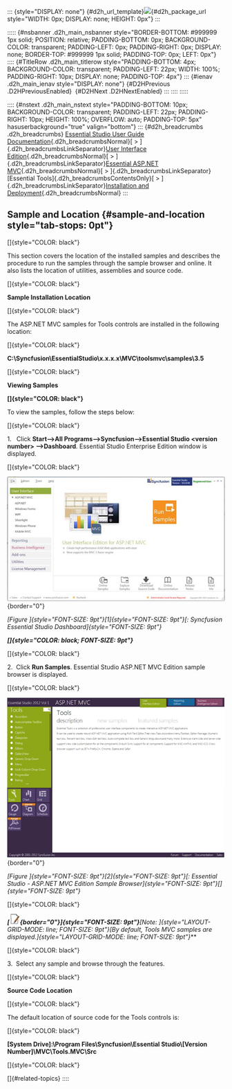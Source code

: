 ::: {style="DISPLAY: none"}
[](ms-xhelp:///?Id=d2h_url_template){#d2h_url_template}![](!package_url!){#d2h_package_url style="WIDTH: 0px; DISPLAY: none; HEIGHT: 0px"}
:::

::::: {#nsbanner .d2h_main_nsbanner style="BORDER-BOTTOM: #999999 1px solid; POSITION: relative; PADDING-BOTTOM: 0px; BACKGROUND-COLOR: transparent; PADDING-LEFT: 0px; PADDING-RIGHT: 0px; DISPLAY: none; BORDER-TOP: #999999 1px solid; PADDING-TOP: 0px; LEFT: 0px"}
:::: {#TitleRow .d2h_main_titlerow style="PADDING-BOTTOM: 4px; BACKGROUND-COLOR: transparent; PADDING-LEFT: 22px; WIDTH: 100%; PADDING-RIGHT: 10px; DISPLAY: none; PADDING-TOP: 4px"}
::: {#ienav .d2h_main_ienav style="DISPLAY: none"}
[](ms-xhelp:///?Id=8870cf9f-be0f-4faa-8110-fc4dd58a79b8){#D2HPrevious .D2HPreviousEnabled}  [](ms-xhelp:///?Id=0f9b05f6-f36d-48a5-8581-0888005aad4e){#D2HNext .D2HNextEnabled}
:::
::::
:::::

:::: {#nstext .d2h_main_nstext style="PADDING-BOTTOM: 10px; BACKGROUND-COLOR: transparent; PADDING-LEFT: 22px; PADDING-RIGHT: 10px; HEIGHT: 100%; OVERFLOW: auto; PADDING-TOP: 5px" hasuserbackground="true" valign="bottom"}
::: {#d2h_breadcrumbs .d2h_breadcrumbs}
[Essential Studio User Guide Documentation](ms-xhelp:///?Id=12457748-09e3-4d74-a240-8e049cedf030){.d2h_breadcrumbsNormal}[ \> ]{.d2h_breadcrumbsLinkSeparator}[User Interface Edition](ms-xhelp:///?Id=c29296b7-531c-413b-a0ec-488ca1f7f669){.d2h_breadcrumbsNormal}[ \> ]{.d2h_breadcrumbsLinkSeparator}[Essential ASP.NET MVC](ms-xhelp:///?Id=4b14e7d1-65c4-4f67-b1aa-2c37709905a5){.d2h_breadcrumbsNormal}[ \> ]{.d2h_breadcrumbsLinkSeparator}[Essential Tools]{.d2h_breadcrumbsContentsOnly}[ \> ]{.d2h_breadcrumbsLinkSeparator}[Installation and Deployment](ms-xhelp:///?Id=cd89e30d-2315-407f-8b24-e1aa09c0d493){.d2h_breadcrumbsNormal}
:::

## Sample and Location {#sample-and-location style="tab-stops: 0pt"}

[]{style="COLOR: black"} 

This section covers the location of the installed samples and describes the procedure to run the samples through the sample browser and online. It also lists the location of utilities, assemblies and source code.

[]{style="COLOR: black"} 

**Sample Installation Location**

[]{style="COLOR: black"} 

The ASP.NET MVC samples for Tools controls are installed in the following location:

[]{style="COLOR: black"} 

**C:\\Syncfusion\\EssentialStudio\\x.x.x.x\\MVC\\toolsmvc\\samples\\3.5**

[]{style="COLOR: black"} 

**Viewing Samples**

**[]{style="COLOR: black"}** 

To view the samples, follow the steps below:

[]{style="COLOR: black"} 

1.   Click **Start\--\>All Programs\--\>Syncfusion\--\>Essential Studio \<version number\> \--\>Dashboard**. Essential Studio Enterprise Edition window is displayed.

[]{style="COLOR: black"} 

![Description: D:\\Diana\\2012\\2012_Vol 1\\Dashboard Screenshots\\MVC.png](ImagesExt/image56_6.jpg){border="0"}

*[Figure ]{style="FONT-SIZE: 9pt"}[1]{style="FONT-SIZE: 9pt"}[: Syncfusion Essential Studio Dashboard]{style="FONT-SIZE: 9pt"}*

***[]{style="COLOR: black; FONT-SIZE: 9pt"}*** 

[]{style="COLOR: black"} 

2.  Click **Run Samples**. Essential Studio ASP.NET MVC Edition sample browser is displayed.

[]{style="COLOR: black"} 

![Description: D:\\Diana\\2012\\2012_Vol 1\\Dashboard Screenshots\\Tools.png](ImagesExt/image56_7.png){border="0"}

*[Figure ]{style="FONT-SIZE: 9pt"}[2]{style="FONT-SIZE: 9pt"}[: Essential Studio - ASP.NET MVC Edition Sample Browser]{style="FONT-SIZE: 9pt"}[]{style="FONT-SIZE: 9pt"}*

[]{style="COLOR: black"} 

***[![](ImagesExt/image56_5.jpg){border="0"}]{style="FONT-SIZE: 9pt"}**[Note: ]{style="LAYOUT-GRID-MODE: line; FONT-SIZE: 9pt"}**[By default, Tools MVC samples are displayed.]{style="LAYOUT-GRID-MODE: line; FONT-SIZE: 9pt"}***

[]{style="COLOR: black"} 

3.  Select any sample and browse through the features.

[]{style="COLOR: black"} 

**Source Code Location**

[]{style="COLOR: black"} 

The default location of source code for the Tools controls is:

[]{style="COLOR: black"} 

**\[System Drive\]:\\Program Files\\Syncfusion\\Essential Studio\\\[Version Number\]\\MVC\\Tools.MVC\\Src**

[]{style="COLOR: black"} 

[]{#related-topics}
::::
